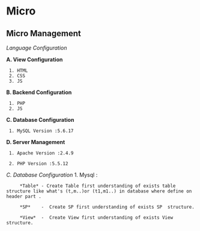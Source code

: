 Micro
==============

Micro Management
----------------

*Language  Configuration*
  
   **A. View Configuration**
   
     1. HTML
	 2. CSS
	 3. JS
   **B. Backend Configuration**
   
     1. PHP
	 2. JS
   **C. Database Configuration**
   
     1. MySQL Version :5.6.17

   **D. Server Management**	
   
     1. Apache Version :2.4.9

     2. PHP Version :5.5.12

   *C. Database Configuration*
	  1. Mysql :
		 
		 *Table* - Create Table first understanding of exists table structure like what's (t,m..)or (t1,m1..) in database where define on header part . 
		 
		 *SP*    -  Create SP first understanding of exists SP  structure.
		 
		 *View*  -  Create View first understanding of exists View structure.
		 
		
	

  
  



